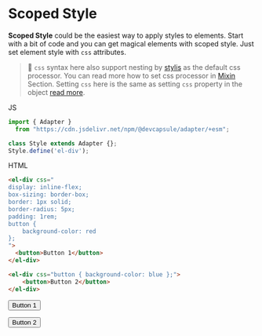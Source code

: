 # Scoped Style

**Scoped Style** could be the easiest way to apply styles to 
elements. Start with a bit of code and you can get magical elements with
scoped style. Just set element style with `css` attributes.

<el-blockquote>

> 💁 `css` syntax here also support nesting by [stylis](stylis.js.org)
> as the default css processor. You can read more how to set
> css processor in [Mixin](../mixin/#) Section. Setting `css` here
> is the same as setting `css` property in the object
> [read more](../usage/#element-style).

</el-blockquote>

<el-code-block>
    <div el="bar-top-left">JS</div>

```ts
import { Adapter }
  from "https://cdn.jsdelivr.net/npm/@devcapsule/adapter/+esm";

class Style extends Adapter {};
Style.define('el-div');
```
</el-code-block>

<el-code-block>
  <div el="bar-top-left">HTML</div>

```html
<el-div css="
display: inline-flex;
box-sizing: border-box;
border: 1px solid;
border-radius: 5px;
padding: 1rem;
button {
    background-color: red
};
">
  <button>Button 1</button>
</el-div>

<el-div css="button { background-color: blue };">
    <button>Button 2</button>
</el-div>
```
</el-code-block>

<el-div css="
display: inline-flex;
box-sizing: border-box;
border: 1px solid;
border-radius: 5px;
padding: 1rem;
button { background-color: red };
">
  <button>Button 1</button>
</el-div>

<el-div css="button { background-color: blue };">
  <button>Button 2</button>
</el-div>
